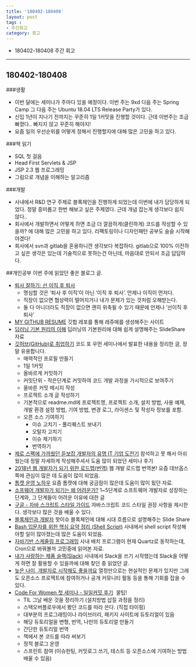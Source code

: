```yaml
---
title: '180402-180408'  
layout: post  
tags :  
- 주간회고
category: 회고
---
```


- 180402-180408 주간 회고

---

## 180402-180408

###생활
  - 이번 달에는 세미나가 주마다 있을 예정이다. 이번 주는 9xd 다음 주는 Spring Camp 그 다음 주는 Ubuntu 18.04 LTS Release Party가 있다.
  - 신입 1년이 지나기 전까지는 꾸준히 1일 1커밋을 진행할 것이다. 근데 이번주는 조금 빠졌다.. 빠지지 않고 꾸준히 해야지!
  - 요즘 일의 우선순위를 어떻게 정해서 진행할지에 대해 많은 고민을 하고 있다.

###책 읽기
  - SQL 첫 걸음
  - Head First Servlets & JSP
  - JSP 2.3 웹 프로그래밍
  - 그림으로 개념을 이해하는 알고리즘

###개발
  - 사내에서 R&D 연구 주제로 블록체인을 진행하게 되었는데 이번에 내가 담당하게 되었다. 정말 흥미롭고 한번 해보고 싶은 주제였다. 근데 개념 잡는게 생각보다 쉽지 않다..
  - 회사에서 개발하면서 어떻게 하면 조금 더 깔끔하게(클린하게) 코드를 작성할 수 있을까? 에 대해 많은 고민을 하고 있다. 리팩토링이나 디자인패턴 공부도 슬슬 시작해야겠다!
  - 회사에서 svn과 gitlab을 혼용하니깐 생각보다 복잡하다. gitlab으로 100% 이전하고 싶은 생각은 있는데 기술적으로 못하는건 아닌데, 마음대로 안되서 조금 답답하다.

##개인공부
  이번 주에 읽었던 좋은 블로그 글.
  - [퇴사 잘하기: 선 이직 후 퇴사](http://ppss.kr/archives/107898)
    - 명심할 것은 ‘퇴사 후 이직’이 아닌 ‘이직 후 퇴사’. 언제나 이직이 먼저다.
    - 직장이 없으면 협상력이 떨어지거나 내가 문제가 있는 것처럼 오해받는다.
    - 둘 다 아니더라도 직장이 없으면 괜히 위축될 수 있기 때문에 언제나 ‘선이직 후퇴사’
  - [MY GITHUB RESUME](http://resume.github.io/) 깃헙 레포를 통해 레쥬매를 생성해주는 사이트
  - [딥러닝 기본 원리의 이해](https://www.slideshare.net/HeeWonPark11/ss-80653977) 딥러닝의 기본원리에 대해 쉽게 설명해주는 SlideShare 자료
  - [깃허브(GitHub)로 취업하기](http://sujinlee.me/professional-github/) 코드 포 우먼 세미나에서 발표한 내용을 정리한 글, 정말 유용합니다.
    - 매력적인 프로필 만들기
    - 1일 1커밋
    - 올바르게 커밋하기
    - 커밋단위 - 작은단계로 커밋하여 코드 개발 과정을 가시적으로 보여주기
    - 올바른 커밋 메시지 작성
    - 프로젝트 소개 글 작성하기
    - 기본적으로 readme.md에  프로젝트명, 프로젝트 소개, 설치 방법, 사용 예제, 개발 환경 설정 방법, 기여 방법, 변경 로그, 라이센스 및 작성자 정보를 포함.
    - 오픈 소스 기여하기
      - 이슈 고치기 - 풀리퀘스트 보내기
      - 오탈자 고치기
      - 이슈 제기하기
      - 번역하기
  - [제로 스펙에 가까웠던 듣보잡 개발자의 유명 IT 기업 도전기](http://jojoldu.tistory.com/280) 참석하고 못 해서 아쉬웠는데 정말 자세하게 작성해주셔서 도움 많이 되었던 세미나 후기
  - [2018년 웹 개발자가 되기 위한 로드맵(번역)](https://github.com/devJang/developer-roadmap) 웹 개발 로드맵 번역본! 요즘 데브옵스 쪽에 관심이 많은 데 도움이 많이 되었음.
  - [톰캣 운영 노하우](https://www.slideshare.net/jieunsys/ss-56543446) 요즘 톰캣에 대해 궁금점이 많은데 도움이 많이 됬던 자료.
  - [소프웨어 개발자가 되기는 왜 어려운가?](http://hl1itj.tistory.com/136) 1~5단계로 소프트웨어 개발자로 성장하는 단계와, 그 단계들이 어려운 이유에 대한 글
  - [구글 - 자바 스크립트 스타일 가이드](https://www.vobour.com/%EA%B5%AC%EA%B8%80%EC%9D%80-%EC%9E%90%EB%B0%94-%EC%8A%A4%ED%81%AC%EB%A6%BD%ED%8A%B8-%EC%8A%A4%ED%83%80%EC%9D%BC-%EA%B0%80%EC%9D%B4%EB%93%9C%EB%A5%BC-%EB%B0%9C%ED%96%89-%ED%95%A9%EB%8B%88%EB%8B%A4-%EB%8B%A4%EC%9D%8C%EC%9D%80-%EB%AA%87-%EA%B0%80%EC%A7%80-%ED%95%B5%EC%8B%AC) 자바스크립트 코드 스타일 권장 사항을 제시한다. 생각보다 많은 것을 배울 수 있다.
  - [블록체인과 개발자](https://www.slideshare.net/yusookim90/ss-92535876) 핫이슈 블록체인에 대해 시대 흐름으로 설명해주는 Slide Share
  - [Bash 입문자를 위한 핵심 요약 정리 (Shell Script)](https://blog.gaerae.com/2015/01/bash-hello-world.html) 사내에서 shell script 작성해야할 일이 많아졌는데 많은 도움이 되었음.
  - [자바기반 스케줄링 프로그래밍](https://www.slideshare.net/redrebel/ss-42209509) 사내 배치 프로그램이 현재 Quartz로 동작하는데, Cron으로 바꿔볼까 고민중에 읽어본 자료.
  - [내가 사랑하는 제품 슬랙(Slack)](https://sungmooncho.com/2015/05/21/slack/) 사내에서 Slack을 쓰기 시작했는데 Slack을 어떻게 하면 잘 활용할 수 있을까에 대해 찾던 중 읽었던 글.
  - [늦은 나이, 개발자로 시작해도 좋을까요](https://taegon.kim/archives/7829) 열정만으로는 현실적인 문제가 있지만 그래도 오픈소스 프로젝트에 참여하거나 공개 커뮤니티 활동 등을 통해 기회를 잡을 수 있다.
  - [Code For Women 첫 세미나 - 일일커밋 후기](https://www.slideshare.net/zzonee/code-for-women-92561941)  꿀팁!
    - TIL 그날 배운 것을 정리하기 (설치방법 삽질 과정을 정리)
    - 스택오버플로우에서 봤던 코드를 따라 쓴다. (직접 타이핑)
    - 대부분의 프로그래밍이나 라이브러리, 패키지 사이트에 듀토리얼이 있음
    - 해당 듀토리얼을 변형, 번역, 나만의 듀토리얼 만들기
    - 간단한 듀토리얼 번역
    - 책에서 본 코드를 따라 써보기
    - 정적 블로그 운영
    - 스프린트 참여 (이슈헌팅, 커밋로그 쓰기, 테스트 등 오픈소스에 기여하는 방법 배울 수 있음)
